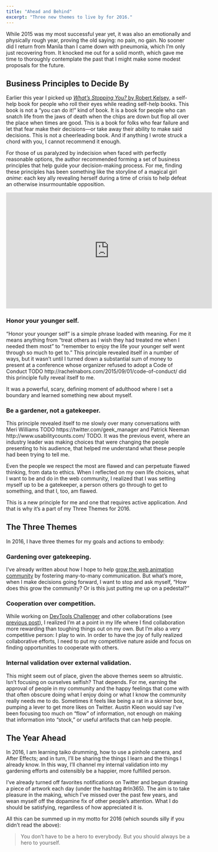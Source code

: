 ```yaml
---
title: "Ahead and Behind"
excerpt: "Three new themes to live by for 2016."
---
```


While 2015 was my most successful year yet, it was also an emotionally and physically rough year, proving the old saying: no pain, no gain. No sooner did I return from Manila than I came down with pneumonia, which I’m only just recovering from. It knocked me out for a solid month, which gave me time to thoroughly contemplate the past that I might make some modest proposals for the future.

<h2>Business Principles to Decide By</h2>
Earlier this year I picked up <a href="http://amzn.to/1OcsDmn"><em>What’s Stopping You?</em> by Robert Kelsey</a>, a self-help book for people who roll their eyes while reading self-help books. This book is not a “you can do it!” kind of book. It is a book for people who can snatch life from the jaws of death when the chips are down but flop all over the place when times are good. This is a book for folks who fear failure and let that fear make their decisions&mdash;or take away their ability to make said decisions. This is not a cheerleading book. And if anything I wrote struck a chord with you, I cannot recommend it enough.

For those of us paralyzed by indecision when faced with perfectly reasonable options, the author recommended forming a set of business principles that help guide your decision-making process. For me, finding these principles has been something like the storyline of a magical girl <em>anime</em>: each key ally revealing herself during a time of crisis to help defeat an otherwise insurmountable opposition.

<iframe width="560" height="315" src="https://www.youtube.com/embed/la95ATaDMKo" frameborder="0" allowfullscreen></iframe>

<h3>Honor your younger self.</h3>
“Honor your younger self” is a simple phrase loaded with meaning. For me it means anything from “treat others as I wish they had treated me when I needed them most” to “remember to enjoy the life your younger self went through so much to get to.” This principle revealed itself in a number of ways, but it wasn’t until I turned down a substantial sum of money to present at a conference whose organizer refused to adopt a Code of Conduct TODO http://rachelnabors.com/2015/09/01/code-of-conduct/ did this principle fully reveal itself to me.

It was a powerful, scary, defining moment of adulthood where I set a boundary and learned something new about myself.

<h3>Be a gardener, not a gatekeeper.</h3>
This principle revealed itself to me slowly over many conversations with Meri Williams TODO https://twitter.com/geek_manager and Patrick Neeman http://www.usabilitycounts.com/ TODO. It was the previous event, where an industry leader was making choices that were changing the people presenting to his audience, that helped me understand what these people had been trying to tell me.

Even the people we respect the most are flawed and can perpetuate flawed thinking, from data to ethics. When I reflected on my own life choices, what I want to be and do in the web community, I realized that I was setting myself up to be a gatekeeper, a person others go through to get to something, and that I, too, am flawed.

This is a new principle for me and one that requires active application. And that is why it’s a part of my Three Themes for 2016.

<h2>The Three Themes</h2>
In 2016, I have three themes for my goals and actions to embody:

<h3>Gardening over gatekeeping.</h3>
I’ve already written about how I hope to help <a href="http://rachelnabors.com/2015/12/31/gatekeeping-vs-gardening/">grow the web animation community</a> by fostering many-to-many communication. But what’s more, when I make decisions going forward, I want to stop and ask myself, “How does this grow the community? Or is this just putting me up on a pedestal?”

<h3>Cooperation over competition.</h3>
While working on <a href="http://devtoolschallenger.com/">DevTools Challenger</a> and other collaborations (see <a href="http://rachelnabors.com/2016/01/05/2015-in-review/">previous post</a>), I realized I’m at a point in my life where I find collaboration more rewarding than toughing things out on my own. But I’m also a very competitive person: I play to win. In order to have the joy of fully realized collaborative efforts, I need to put my competitive nature aside and focus on finding opportunities to cooperate with others.

<h3>Internal validation over external validation.</h3>
This might seem out of place, given the above themes seem so altruistic. Isn’t focusing on ourselves selfish? That depends. For me, earning the approval of people in my community and the happy feelings that come with that often obscure doing what I enjoy doing or what I know the community really needs me to do. Sometimes it feels like being a rat in a skinner box, pumping a lever to get more likes on Twitter. Austin Kleon would say I’ve been focusing too much on “flow” of information, not enough on making that information into “stock,” or useful artifacts that can help people.

<h2>The Year Ahead</h2>

In 2016, I am learning taiko drumming, how to use a pinhole camera, and After Effects; and in turn, I’ll be sharing the things I learn and the things I already know. In this way, I’ll channel my internal validation into my gardening efforts and ostensibly be a happier, more fulfilled person.

I’ve already turned off favorites notifications on Twitter and begun drawing a piece of artwork each day (under the hashtag #rln365). The aim is to take pleasure in the making, which I’ve missed over the past few years, and wean myself off the dopamine fix of other people’s attention. What I do should be satisfying, regardless of how appreciated it is.

All this can be summed up in my motto for 2016 (which sounds silly if you didn’t read the above):

<blockquote>You don’t have to be a hero to everybody. But you should always be a hero to yourself.</blockquote>